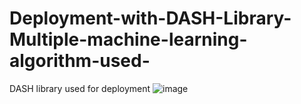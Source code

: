 # Deployment-with-DASH-Library-Multiple-machine-learning-algorithm-used-
DASH library used for deployment
![image](https://github.com/user-attachments/assets/361cbe0a-f8f9-4334-a8e7-544d41d1566e)
